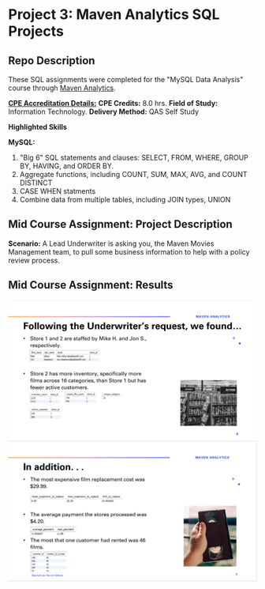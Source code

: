 
# Project 3: Maven Analytics SQL Projects

## Repo Description

These SQL assignments were completed for  the "MySQL Data Analysis" course through [Maven Analytics](https://www.mavenanalytics.io/). 

[**CPE Accreditation Details:**](https://help.mavenanalytics.io/en/articles/3850360-can-i-earn-cpe-credits-from-your-courses#:~:text=Maven%20Analytics%20is%20registered%20with,56%20state%20boards%20of%20accountancy.)
**CPE Credits:** 8.0 hrs.
**Field of Study:** Information Technology.
**Delivery Method:** QAS Self Study

**Highlighted Skills**

**MySQL:** 
1. "Big 6" SQL statements and clauses: SELECT, FROM, WHERE, GROUP BY, HAVING, and ORDER BY.
2. Aggregate functions, including COUNT, SUM, MAX, AVG, and COUNT DISTINCT
3. CASE WHEN statments
4. Combine data from multiple tables, including JOIN types, UNION

## Mid Course Assignment: Project Description
**Scenario:** A Lead Underwriter is asking you, the Maven Movies Management team, to pull some business information to help with a policy review process.

## Mid Course Assignment: Results
![](https://github.com/pammoon14/maven_analytics_SQL_projects/blob/main/images/SQL_midcourse_project_result1.png)
![](https://github.com/pammoon14/maven_analytics_SQL_projects/blob/main/images/SQL_midcourse_project_result2.png)
